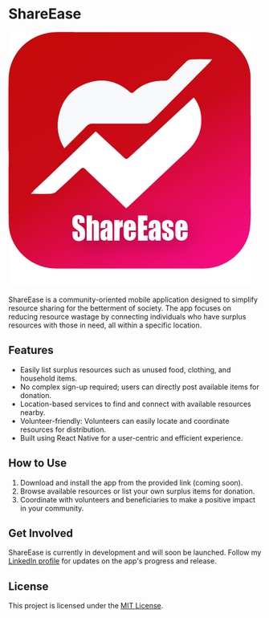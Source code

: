 # ShareEase

![ShareEase Logo](./assets/shareEase.png)

ShareEase is a community-oriented mobile application designed to simplify resource sharing for the betterment of society. The app focuses on reducing resource wastage by connecting individuals who have surplus resources with those in need, all within a specific location.

## Features

- Easily list surplus resources such as unused food, clothing, and household items.
- No complex sign-up required; users can directly post available items for donation.
- Location-based services to find and connect with available resources nearby.
- Volunteer-friendly: Volunteers can easily locate and coordinate resources for distribution.
- Built using React Native for a user-centric and efficient experience.

## How to Use

1. Download and install the app from the provided link (coming soon).
2. Browse available resources or list your own surplus items for donation.
3. Coordinate with volunteers and beneficiaries to make a positive impact in your community.

## Get Involved

ShareEase is currently in development and will soon be launched. Follow my [LinkedIn profile](https://www.linkedin.com/in/harishkumar023/) for updates on the app's progress and release.

## License

This project is licensed under the [MIT License](licence).
